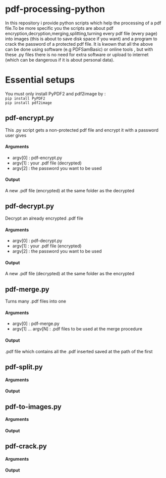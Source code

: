 # pdf-processing-python
In this repository i provide python scripts which help the processing of a pdf file.To be more specific you the scripts are about pdf encryption,decryption,merging,splitting,turning every pdf file (every page) into images (this is about to save disk space if you want) and a program to crack the password of a protected pdf file.
It is kwown that all the above can be done using software (e.g PDFSamBasic) or online tools , but with these .py files there is no need for extra software or upload to internet (which can be dangerous if it is about personal data).

# Essential setups
You must only install PyPDF2  and pdf2image by :<br>
`pip install PyPDF2`<br>
`pip install pdf2image`

## pdf-encrypt.py
This .py script gets a non-protected pdf file and encrypt it with a password user gives

#### Arguments
* argv[0] : pdf-encrypt.py
* argv[1] : your .pdf file (decrypted)
* argv[2] : the password you want to be used

#### Output
A new .pdf file (encrypted) at the same folder as the decrypted

## pdf-decrypt.py
Decrypt an already encrypted .pdf file

#### Arguments
* argv[0] : pdf-decrypt.py
* argv[1] : your .pdf file (encrypted)
* argv[2] : the password you want to be used

#### Output
A new .pdf file (decrypted) at the same folder as the encrypted

## pdf-merge.py
Turns many .pdf files into one

#### Arguments
* argv[0] : pdf-merge.py
* argv[1] ... argv[N] : .pdf files to be used at the merge procedure

#### Output
.pdf file which contains all the .pdf inserted saved at the path of the first

## pdf-split.py

#### Arguments

#### Output

## pdf-to-images.py

#### Arguments

#### Output

## pdf-crack.py

#### Arguments

#### Output
